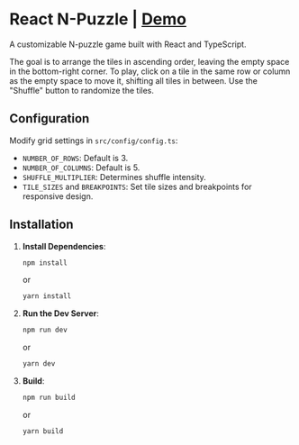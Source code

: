 # React N-Puzzle | [Demo](https://okkkko.github.io/react-puzzle-game/)

A customizable N-puzzle game built with React and TypeScript.

The goal is to arrange the tiles in ascending order, leaving the empty space in the bottom-right corner.
To play, click on a tile in the same row or column as the empty space to move it, shifting all tiles in between.
Use the "Shuffle" button to randomize the tiles.

## Configuration

Modify grid settings in `src/config/config.ts`:

- `NUMBER_OF_ROWS`: Default is 3.
- `NUMBER_OF_COLUMNS`: Default is 5.
- `SHUFFLE_MULTIPLIER`: Determines shuffle intensity.
- `TILE_SIZES` and `BREAKPOINTS`: Set tile sizes and breakpoints for responsive design.

## Installation

1. **Install Dependencies**:

   ```bash
   npm install
   ```

   or

   ```bash
   yarn install
   ```

2. **Run the Dev Server**:

   ```bash
   npm run dev
   ```

   or

   ```bash
   yarn dev
   ```

3. **Build**:
   ```bash
   npm run build
   ```
   or
   ```bash
   yarn build
   ```
